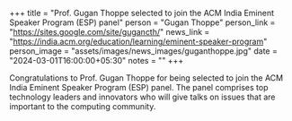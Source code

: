 +++
title = "Prof. Gugan Thoppe selected to join the ACM India Eminent Speaker Program (ESP) panel"
person = "Gugan Thoppe"
person_link = "https://sites.google.com/site/gugancth/"
news_link = "https://india.acm.org/education/learning/eminent-speaker-program"
person_image = "assets/images/news_images/guganthoppe.jpg"
date = "2024-03-01T16:00:00+05:30"
notes = ""
+++
 
Congratulations to Prof. Gugan Thoppe for being selected to join the ACM India Eminent Speaker Program (ESP) panel. The panel comprises top technology leaders and innovators who will give talks on issues that are important to the computing community.